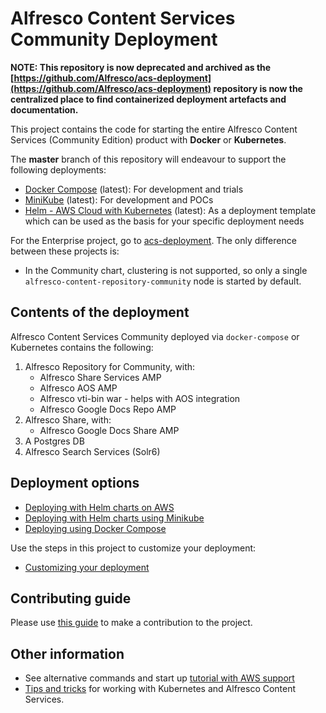 
# Alfresco Content Services Community Deployment

**NOTE: This repository is now deprecated and archived as the  [https://github.com/Alfresco/acs-deployment](https://github.com/Alfresco/acs-deployment) repository is now the centralized place to find containerized deployment artefacts and documentation.**

This project contains the code for starting the entire Alfresco Content Services (Community Edition) product with **Docker** or **Kubernetes**.

The **master** branch of this repository will endeavour to support the following deployments:

* [Docker Compose](docs/docker-compose-deployment.md) (latest): For development and trials
* [MiniKube](docs/helm-deployment-minikube.md) (latest): For development and POCs
* [Helm - AWS Cloud with Kubernetes](docs/helm-deployment-aws_kops.md) (latest): As a deployment template which can be used as the basis for your specific deployment needs

For the Enterprise project, go to [acs-deployment](https://github.com/Alfresco/acs-deployment). The only difference between these projects is:

* In the Community chart, clustering is not supported, so only a single `alfresco-content-repository-community` node is started by default.

## Contents of the deployment

Alfresco Content Services Community deployed via `docker-compose` or Kubernetes contains the following:

1. Alfresco Repository for Community, with:
    * Alfresco Share Services AMP
    * Alfresco AOS AMP
    * Alfresco vti-bin war - helps with AOS integration
    * Alfresco Google Docs Repo AMP
2. Alfresco Share, with:
    * Alfresco Google Docs Share AMP
3. A Postgres DB
4. Alfresco Search Services (Solr6)

## Deployment options

* [Deploying with Helm charts on AWS](docs/helm-deployment-aws_kops.md)
* [Deploying with Helm charts using Minikube](docs/helm-deployment-minikube.md)
* [Deploying using Docker Compose](docs/docker-compose-deployment.md)

Use the steps in this project to customize your deployment:

* [Customizing your deployment](docs/customising-deployment.md)

## Contributing guide

Please use [this guide](CONTRIBUTING.md) to make a contribution to the project.

## Other information

* See alternative commands and start up [tutorial with AWS support](https://github.com/Alfresco/alfresco-anaxes-shipyard/blob/master/docs/running-a-cluster.md)
* [Tips and tricks](https://github.com/Alfresco/alfresco-anaxes-shipyard/blob/master/docs/tips-and-tricks.md) for working with Kubernetes and Alfresco Content Services.
